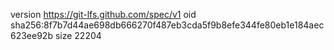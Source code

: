 version https://git-lfs.github.com/spec/v1
oid sha256:8f7b7d44ae698db666270f487eb3cda5f9b8efe344fe80eb1e184aec623ee92b
size 22204
